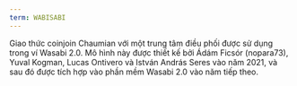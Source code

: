 ```yaml
---
term: WABISABI
---
```


Giao thức coinjoin Chaumian với một trung tâm điều phối được sử dụng trong ví Wasabi 2.0. Mô hình này được thiết kế bởi Ádám Ficsór (nopara73), Yuval Kogman, Lucas Ontivero và István András Seres vào năm 2021, và sau đó được tích hợp vào phần mềm Wasabi 2.0 vào năm tiếp theo.